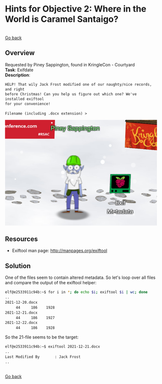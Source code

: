 # Hints for Objective 2: Where in the World is Caramel Santaigo?

<br>[Go back](Hints.md)

## Overview
Requested by Piney Sappington, found in KringleCon - Courtyard
<br>
**Task**: Exifdate  
**Description**: 

```
HELP! That wily Jack Frost modified one of our naughty/nice records, and right 
before Christmas! Can you help us figure out which one? We've installed exiftool
for your convenience!

Filename (including .docx extension) > 
```

![Piney Sappington](../img/Piney_Sappington.png)

## Resources
* Exiftool man page: http://manpages.org/exiftool

## Solution

One of the files seem to contain altered metadata. So let's loop over all files and compare the output of the exiftool helper:

``` bash
elf@e2533911c94b:~$ for i in *; do echo $i; exiftool $i | wc; done
..
2021-12-20.docx
     44     186    1928
2021-12-21.docx
     44     186    1927
2021-12-22.docx
     44     186    1928
```

So the 21-file seems to be the target:

``` bash
elf@e2533911c94b:~$ exiftool 2021-12-21.docx
..
Last Modified By       : Jack Frost
..
```

<br>[Go back](Hints.md)
